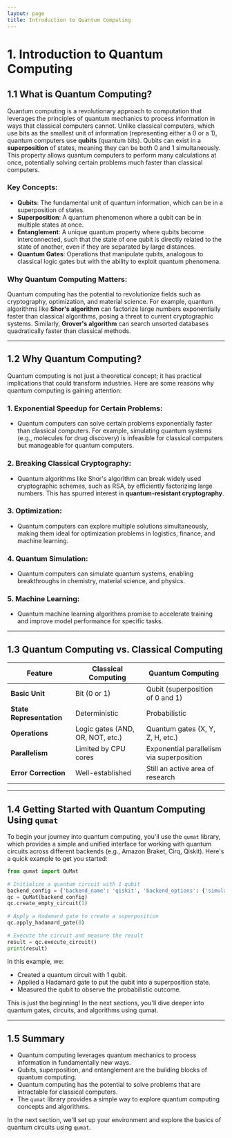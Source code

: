 ```yaml
---
layout: page
title: Introduction to Quantum Computing
---
```


# 1. Introduction to Quantum Computing

## 1.1 What is Quantum Computing?

Quantum computing is a revolutionary approach to computation that leverages the principles of quantum mechanics to process information in ways that classical computers cannot. Unlike classical computers, which use bits as the smallest unit of information (representing either a 0 or a 1), quantum computers use **qubits** (quantum bits). Qubits can exist in a **superposition** of states, meaning they can be both 0 and 1 simultaneously. This property allows quantum computers to perform many calculations at once, potentially solving certain problems much faster than classical computers.

### Key Concepts:
- **Qubits**: The fundamental unit of quantum information, which can be in a superposition of states.
- **Superposition**: A quantum phenomenon where a qubit can be in multiple states at once.
- **Entanglement**: A unique quantum property where qubits become interconnected, such that the state of one qubit is directly related to the state of another, even if they are separated by large distances.
- **Quantum Gates**: Operations that manipulate qubits, analogous to classical logic gates but with the ability to exploit quantum phenomena.

### Why Quantum Computing Matters:
Quantum computing has the potential to revolutionize fields such as cryptography, optimization, and material science. For example, quantum algorithms like **Shor's algorithm** can factorize large numbers exponentially faster than classical algorithms, posing a threat to current cryptographic systems. Similarly, **Grover's algorithm** can search unsorted databases quadratically faster than classical methods.
  
---  

## 1.2 Why Quantum Computing?

Quantum computing is not just a theoretical concept; it has practical implications that could transform industries. Here are some reasons why quantum computing is gaining attention:

### 1. **Exponential Speedup for Certain Problems**:
- Quantum computers can solve certain problems exponentially faster than classical computers. For example, simulating quantum systems (e.g., molecules for drug discovery) is infeasible for classical computers but manageable for quantum computers.

### 2. **Breaking Classical Cryptography**:
- Quantum algorithms like Shor's algorithm can break widely used cryptographic schemes, such as RSA, by efficiently factorizing large numbers. This has spurred interest in **quantum-resistant cryptography**.

### 3. **Optimization**:
- Quantum computers can explore multiple solutions simultaneously, making them ideal for optimization problems in logistics, finance, and machine learning.

### 4. **Quantum Simulation**:
- Quantum computers can simulate quantum systems, enabling breakthroughs in chemistry, material science, and physics.

### 5. **Machine Learning**:
- Quantum machine learning algorithms promise to accelerate training and improve model performance for specific tasks.

---  

## 1.3 Quantum Computing vs. Classical Computing

| Feature                | Classical Computing               | Quantum Computing               |  
|------------------------|-----------------------------------|----------------------------------|  
| **Basic Unit**         | Bit (0 or 1)                     | Qubit (superposition of 0 and 1)|  
| **State Representation**| Deterministic                    | Probabilistic                   |  
| **Operations**         | Logic gates (AND, OR, NOT, etc.) | Quantum gates (X, Y, Z, H, etc.)|  
| **Parallelism**        | Limited by CPU cores             | Exponential parallelism via superposition |  
| **Error Correction**   | Well-established                 | Still an active area of research|  
  
---  

## 1.4 Getting Started with Quantum Computing Using `qumat`

To begin your journey into quantum computing, you'll use the `qumat` library, which provides a simple and unified interface for working with quantum circuits across different backends (e.g., Amazon Braket, Cirq, Qiskit). Here's a quick example to get you started:

```python  
from qumat import QuMat  
  
# Initialize a quantum circuit with 1 qubit  
backend_config = {'backend_name': 'qiskit', 'backend_options': {'simulator_type': 'qasm_simulator', 'shots': 1000}}  
qc = QuMat(backend_config)  
qc.create_empty_circuit(1)  
  
# Apply a Hadamard gate to create a superposition  
qc.apply_hadamard_gate(0)  
  
# Execute the circuit and measure the result  
result = qc.execute_circuit()  
print(result)  
```

In this example, we:

* Created a quantum circuit with 1 qubit.
* Applied a Hadamard gate to put the qubit into a superposition state.
* Measured the qubit to observe the probabilistic outcome.

This is just the beginning! In the next sections, you'll dive deeper into quantum gates, circuits, and algorithms using qumat.

---

## 1.5 Summary

* Quantum computing leverages quantum mechanics to process information in fundamentally new ways.
* Qubits, superposition, and entanglement are the building blocks of quantum computing.
* Quantum computing has the potential to solve problems that are intractable for classical computers.
* The `qumat` library provides a simple way to explore quantum computing concepts and algorithms.

In the next section, we'll set up your environment and explore the basics of quantum circuits using `qumat`.